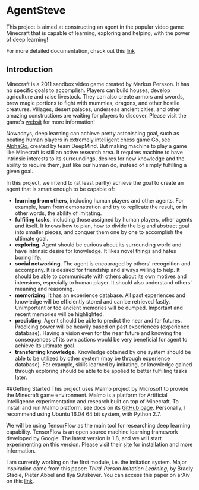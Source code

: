 # AgentSteve
This project is aimed at constructing an agent in the popular video game Minecraft that is capable of learning, exploring and helping, with the power of deep learning!

For more detailed documentation, check out this [link](https://agentsteve.readthedocs.io/en/latest/)

## Introduction
Minecraft is a 2011 sandbox video game created by Markus Persson. It has no specific goals to accomplish. Players can build houses, develop agriculture and raise livestock. They can also create armors and swords, brew magic portions to fight with mummies, dragons, and other hostile creatures. Villages, desert palaces, underseas ancient cities, and other amazing constructions are waiting for players to discover. Please visit the game's [websit](https://minecraft.net/)  for more information!

Nowadays, deep learning can achieve pretty astonishing goal, such as beating human players in extremely intelligent chess game Go, see [AlphaGo](https://deepmind.com/research/alphago), created by team DeepMind. But making machine to play a game like Minecraft is still an active research area. It requires machine to have intrinsic interests to its surroundings, desires for new knowledge and the ability to require them, just like our human do, instead of simply fulfilling a given goal.

In this project, we intend to (at least partly) achieve the goal to create an agent that is smart enough to be capable of:

* **learning from others**, including human players and other agents. For example, learn from demonstration and try to replicate the result, or in other words, the ability of imitating.
* **fulfiling tasks**, including those assigned by human players, other agents and itself. It knows how to plan, how to divide the big and abstract goal into smaller pieces, and conquer them one by one to accomplish the ultimate goal.
* **exploring**. Agent should be curious about its surrounding world and have intrinsic desire for knowledge. It likes novel things and hates boring life.
* **social networking**. The agent is encouraged by others' recognition and accompany. It is desired for friendship and always willing to help. It should be able to communicate with others about its own motives and intensions, especially to human player. It should also understand others' meaning and reasoning.
* **memorizing**. It has an experience database. All past experiences and knowledge will be efficiently stored and can be retrieved fastly. Unimportant or too ancient memories will be dumped. Important and recent memories will be highlighted.
* **predicting**. Agent should be able to predict the near and far futures. Predicing power will be heavily based on past experiences (experience database). Having a vision even for the near future and knowing the consequences of its own actions would be very beneficial for agent to achieve its ultimate goal.
* **transferring knowledge**. Knowledge obtained by one system should be able to be utilized by other system (may be through experience database). For example, skills learned by imitating, or knowledge gained through exploring should be able to be applied to better fulfilling tasks later.

##Getting Started
This project uses Malmo project by Microsoft to provide the Minecraft game environment. Malmo is a platform for Artificial Intelligence experimentation and research built on top of Minecraft. To install and run Malmo platform, see docs on its [GitHub page](https://github.com/Microsoft/malmo). Personally, I recommend using Ubuntu 16.04 64 bit system, with Python 2.7.

We will be using TensorFlow as the main tool for researching deep learning capability. TensorFlow is an open source machine learning framework developed by Google. The latest version is 1.8, and we will start experimenting on this version. Please visit their [site](https://www.tensorflow.org) for installation and more information.


I am currently working on the first module, i.e. the imitation system. Major inspiration came from this paper: *Third-Person Imitation Learning*, by Bradly Stadie, Pieter Abbel and Ilya Sutskever. You can access this paper on arXiv on this [link](https://arxiv.org/pdf/1703.01703).
